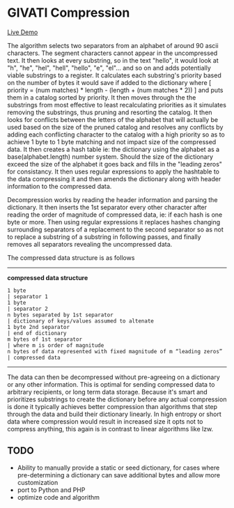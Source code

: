 # GIVATI Compression

[Live Demo](http://yoavgivati.com/compression/)

The algorithm selects two separators from an alphabet of around 90 ascii characters. The segment characters cannot appear in the uncompressed text. It then looks at every substring, so in the text "hello", it would look at "h", "he", "hel", "hell", "hello", "e", "el"... and so on and adds potentially viable substrings to a register. It calculates each substring's priority based on the number of bytes it would save if added to the dictionary where [ priority = (num matches) * length - (length + (num matches * 2)) ] and puts them in a catalog sorted by priority. It then moves through the the substrings from most effective to least recalculating priorities as it simulates removing the substrings, thus pruning and resorting the catalog. It then looks for conflicts between the letters of the alphabet that will actually be used based on the size of the pruned catalog and resolves any conflicts by adding each conflicting character to the catalog with a high priority so as to achieve 1 byte to 1 byte matching and not impact size of the compressed data. It then creates a hash table ie: the dictionary using the alphabet as a base(alphabet.length) number system. Should the size of the dictionary exceed the size of the alphabet it goes back and fills in the "leading zeros" for consistancy. It then uses regular expressions to apply the hashtable to the data compressing it and then amends the dictionary along with header information to the compressed data.

Decompression works by reading the header information and parsing the dictionary. It then inserts the 1st separator every other character after reading the order of magnitude of compressed data, ie: if each hash is one byte or more. Then using regular expressions it replaces hashes changing surrounding separators of a replacement to the second separator so as not to replace a substring of a substring in following passes, and finally removes all separators revealing the uncompressed data.

The compressed data structure is as follows

---
**compressed data structure**
	
    1 byte 																	| separator 1
    1 byte																	| separator 2
    n bytes separated by 1st separator										| dictionary of keys/values assumed to altenate
    1 byte 2nd separator													| end of dictionary
    m bytes of 1st separator												| where m is order of magnitude
    n bytes of data represented with fixed magnitude of m “leading zeros” 	| compressed data

---

The data can then be decompressed without pre-agreeing on a dictionary or any other information. This is optimal for sending compressed data to arbitrary recipients, or long term data storage. Because it's smart and prioritizes substrings to create the dictionary before any actual compression is done it typically achieves better compression than algorithms that step through the data and build their dictionary linearly. In high entropy or short data where compression would result in increased size it opts not to compress anything, this again is in contrast to linear algorithms like lzw.

## TODO
* Ability to manually provide a static or seed dictionary, for cases where pre-determining a dictionary can save additional bytes and allow more customization
* port to Python and PHP  
* optimize code and algorithm
